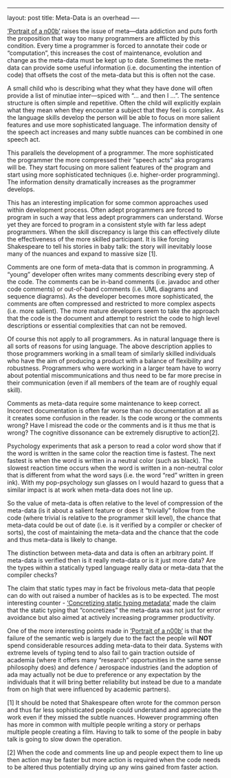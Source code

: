 ------------------------------------------------------------------------

layout: post
title: Meta-Data is an overhead
—-

[‘Portrait of a n00b’](http://steve-yegge.blogspot.com/2008/02/portrait-of-n00b.html) raises the issue of meta—data addiction and puts forth the proposition that way too many programmers are afflicted by this condition. Every time a programmer is forced to annotate their code or “computation”, this increases the cost of maintenance, evolution and change as the meta-data must be kept up to date. Sometimes the meta-data can provide some useful information (i.e. documenting the intention of code) that offsets the cost of the meta-data but this is often not the case.

A small child who is describing what they what they have done will often provide a list of minutiae inter—spiced with “… and then I …”. The sentence structure is often simple and repetitive. Often the child will explicitly explain what they mean when they encounter a subject that they feel is complex. As the language skills develop the person will be able to focus on more salient features and use more sophisticated language. The information density of the speech act increases and many subtle nuances can be combined in one speech act.

This parallels the development of a programmer. The more sophisticated the programmer the more compressed their “speech acts” aka programs will be. They start focusing on more salient features of the program and start using more sophisticated techniques (i.e. higher-order programming). The information density dramatically increases as the programmer develops.

This has an interesting implication for some common approaches used within development process. Often adept programmers are forced to program in such a way that less adept programmers can understand. Worse yet they are forced to program in a consistent style with far less adept programmers. When the skill discrepancy is large this can effectively dilute the effectiveness of the more skilled participant. It is like forcing Shakespeare to tell his stories in baby talk: the story will inevitably loose many of the nuances and expand to massive size [1].

Comments are one form of meta-data that is common in programming. A “young” developer often writes many comments describing every step of the code. The comments can be in-band comments (i.e. javadoc and other code comments) or out-of-band comments (i.e. UML diagrams and sequence diagrams). As the developer becomes more sophisticated, the comments are often compressed and restricted to more complex aspects (i.e. more salient). The more mature developers seem to take the approach that the code is the document and attempt to restrict the code to high level descriptions or essential complexities that can not be removed.

Of course this not apply to all programmers. As in natural language there is all sorts of reasons for using language. The above description applies to those programmers working in a small team of similarly skilled individuals who have the aim of producing a product with a balance of flexibility and robustness. Programmers who were working in a larger team have to worry about potential miscommunications and thus need to be far more precise in their communication (even if all members of the team are of roughly equal skill).

Comments as meta-data require some maintenance to keep correct. Incorrect documentation is often far worse than no documentation at all as it creates some confusion in the reader. Is the code wrong or the comments wrong? Have I misread the code or the comments and is it thus me that is wrong? The cognitive dissonance can be extremely disruptive to action[2].

Psychology experiments that ask a person to read a color word show that if the word is written in the same color the reaction time is fastest. The next fastest is when the word is written in a neutral color (such as black). The slowest reaction time occurs when the word is written in a non-neutral color that is different from what the word says (i.e. the word “red” written in green ink). With my pop-psychology sun glasses on I would hazard to guess that a similar impact is at work when meta-data does not line up.

So the value of meta-data is often relative to the level of compression of the meta-data (is it about a salient feature or does it “trivially” follow from the code (where trivial is relative to the programmer skill level), the chance that meta-data could be out of date (i.e. is it verified by a compiler or checker of sorts), the cost of maintaining the meta-data and the chance that the code and thus meta-data is likely to change.

The distinction between meta-data and data is often an arbitrary point. If meta-data is verified then is it really meta-data or is it just more data? Are the types within a statically typed language really data or meta-data that the compiler checks?

The claim that static types may in fact be frivolous meta-data that people can do with out raised a number of hackles as is to be expected. The most interesting counter - [‘Concretizing static typing metadata’](http://blog.kickin-the-darkness.com/2008/02/concretizing-static-typing-metadata.html) made the claim that the static typing that “concretizes” the meta-data was not just for error avoidance but also aimed at actively increasing programmer productivity.

One of the more interesting points made in [‘Portrait of a n00b’](http://steve-yegge.blogspot.com/2008/02/portrait-of-n00b.html) is that the failure of the semantic web is largely due to the fact the people will **NOT** spend considerable resources adding meta-data to their data. Systems with extreme levels of typing tend to also fail to gain traction outside of academia (where it offers many “research” opportunities in the same sense philosophy does) and defence / aerospace industries (and the adoption of ada may actually not be due to preference or any expectation by the individuals that it will bring better reliability but instead be due to a mandate from on high that were influenced by academic partners).

[1] It should be noted that Shakespeare often wrote for the common person and thus far less sophisticated people could understand and appreciate the work even if they missed the subtle nuances. However programming often has more in common with multiple people writing a story or perhaps multiple people creating a film. Having to talk to some of the people in baby talk is going to slow down the operation.

[2] When the code and comments line up and people expect them to line up then action may be faster but more action is required when the code needs to be altered thus potentially drying up any wins gained from faster action.
